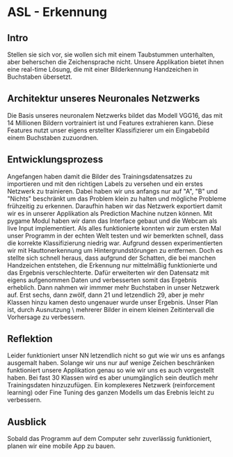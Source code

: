 # ASL - Erkennung

## Intro

Stellen sie sich vor, sie wollen sich mit einem Taubstummen unterhalten, aber beherschen die Zeichensprache nicht. Unsere Applikation bietet ihnen eine real-time Lösung, die mit einer Bilderkennung Handzeichen in Buchstaben übersetzt. 

## Architektur unseres Neuronales Netzwerks

Die Basis unseres neuronalem Netzwerks bildet das Modell VGG16, das mit 14 Millionen Bildern vortrainiert ist und Features extrahieren kann. Diese Features nutzt unser eigens erstellter Klassifizierer um ein Eingabebild einem Buchstaben zuzuordnen. 

## Entwicklungsprozess

Angefangen haben damit die Bilder des Trainingsdatensatzes zu importieren und mit den richtigen Labels zu versehen und ein erstes Netzwerk zu trainieren. Dabei haben wir uns anfangs nur auf "A", "B" und "Nichts" beschränkt um das Problem klein zu halten und mögliche Probleme frühzeitig zu erkennen. Daraufhin haben wir das Netzwerk exportiert damit wir es in unserer Applikation als Prediction Machine nutzen können. Mit pygame Modul haben wir dann das Interface gebaut und die Webcam als live Input implementiert. Als alles funktionierte konnten wir zum ersten Mal unser Programm in der echten Welt testen und wir bemerkten schnell, dass die korrekte Klassifizierung niedrig war. Aufgrund dessen experimentierten wir mit Hauttonerkennung um Hintergrundstörungen zu entfernen. Doch es stellte sich schnell heraus, dass aufgrund der Schatten, die bei manchen Handzeichen entstehen, die Erkennung nur mittelmäßig funktionierte und das Ergebnis verschlechterte. Dafür erweiterten wir den Datensatz mit eigens aufgenommen Daten und verbesserten somit das Ergebnis erheblich. Dann nahmen wir immmer mehr Buchstaben in unser Netzwerk auf. Erst sechs, dann zwölf, dann 21 und letzendlich 29, aber je mehr Klassen hinzu kamen desto ungenauer wurde unser Ergebnis. 
Unser Plan ist, durch Ausnutzung \\ mehrerer Bilder in einem kleinen Zeitintervall die Vorhersage zu verbessern.

## Reflektion

Leider funktioniert unser NN letzendlich nicht so gut wie wir uns es anfangs ausgemalt haben. Solange wir uns nur auf wenige Zeichen beschränken funktioniert unsere Applikation genau so wie wir uns es auch vorgestellt haben. Bei fast 30 Klassen wird es aber unumgänglich sein deutlich mehr Trainingsdaten hinzuzufügen. Ein komplexeres Netzwerk (reinforcement learning) oder Fine Tuning des ganzen Modells um das Erebnis leicht zu verbessern. 

## Ausblick

Sobald das Programm auf dem Computer sehr zuverlässig funktioniert, planen wir eine mobile App zu bauen.
